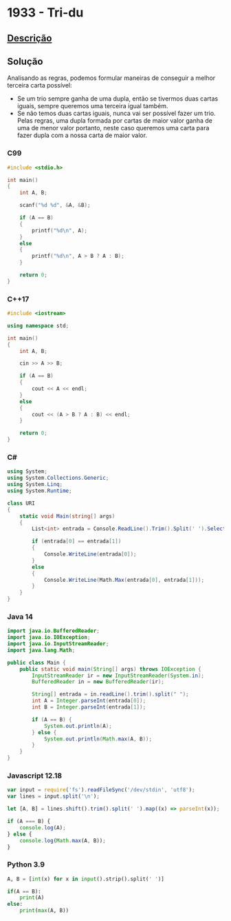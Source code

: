 # 1933 - Tri-du

## [Descrição](https://www.beecrowd.com.br/judge/pt/problems/view/1933)

## Solução

Analisando as regras, podemos formular maneiras de conseguir a melhor terceira carta possível:

* Se um trio sempre ganha de uma dupla, então se tivermos duas cartas iguais, sempre queremos uma terceira igual também.
* Se não temos duas cartas iguais, nunca vai ser possível fazer um trio. Pelas regras, uma dupla formada por cartas de maior valor ganha de uma de menor valor portanto, neste caso queremos uma carta para fazer dupla com a nossa carta de maior valor.

### C99

```c
#include <stdio.h>

int main()
{
    int A, B;

    scanf("%d %d", &A, &B);

    if (A == B)
    {
        printf("%d\n", A);
    }
    else
    {
        printf("%d\n", A > B ? A : B);
    }

    return 0;
}
```

### C++17

```cpp
#include <iostream>

using namespace std;

int main()
{
    int A, B;

    cin >> A >> B;

    if (A == B)
    {
        cout << A << endl;
    }
    else
    {
        cout << (A > B ? A : B) << endl;
    }

    return 0;
}
```

### C#

```cs
using System;
using System.Collections.Generic;
using System.Linq;
using System.Runtime;

class URI
{
    static void Main(string[] args)
    {
        List<int> entrada = Console.ReadLine().Trim().Split(' ').Select((x) => int.Parse(x)).ToList();

        if (entrada[0] == entrada[1])
        {
            Console.WriteLine(entrada[0]);
        }
        else
        {
            Console.WriteLine(Math.Max(entrada[0], entrada[1]));
        }
    }
}
```

### Java 14

```java
import java.io.BufferedReader;
import java.io.IOException;
import java.io.InputStreamReader;
import java.lang.Math;

public class Main {
    public static void main(String[] args) throws IOException {
        InputStreamReader ir = new InputStreamReader(System.in);
        BufferedReader in = new BufferedReader(ir);

        String[] entrada = in.readLine().trim().split(" ");
        int A = Integer.parseInt(entrada[0]);
        int B = Integer.parseInt(entrada[1]);

        if (A == B) {
            System.out.println(A);
        } else {
            System.out.println(Math.max(A, B));
        }
    }
}
```

### Javascript 12.18

```js
var input = require('fs').readFileSync('/dev/stdin', 'utf8');
var lines = input.split('\n');

let [A, B] = lines.shift().trim().split(' ').map((x) => parseInt(x));

if (A === B) {
    console.log(A);
} else {
    console.log(Math.max(A, B));
}
```

### Python 3.9

```py
A, B = [int(x) for x in input().strip().split(' ')]

if(A == B):
    print(A)
else:
    print(max(A, B))
```